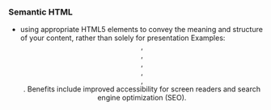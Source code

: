 ### Semantic HTML
- using appropriate HTML5 elements to convey the meaning and structure of your content, rather than solely for presentation
Examples: <header>, <nav>, <article>, <section>, <aside>, <footer>.
Benefits include improved accessibility for screen readers and search engine optimization (SEO). 